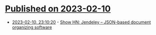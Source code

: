 # [Published on 2023-02-10](index.md)

* [2023-02-10, 23:10:20](https://news.ycombinator.com/item?id=34747285) - [Show HN: Jendeley – JSON-based document organizing software](https://akawashiro.github.io/jendeley/)
